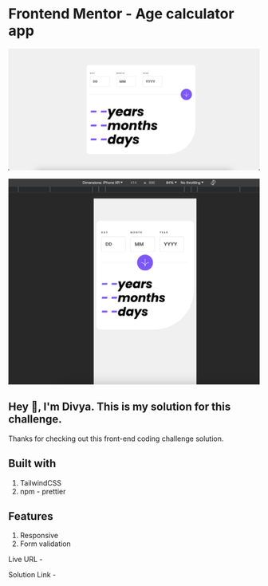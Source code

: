 # Frontend Mentor - Age calculator app

![Design preview for the Age calculator app coding challenge](./design/desktop-solution.png)

![Design Preview on mobile](./design/mobile-preview-solution.png)

## Hey 👋, I'm Divya. This is my solution for this challenge.

Thanks for checking out this front-end coding challenge solution.

## Built with

1. TailwindCSS
2. npm - prettier

## Features

1. Responsive
2. Form validation

Live URL -

Solution Link -
